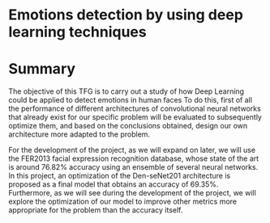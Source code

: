 # Emotions detection by using deep learning techniques

# Summary
The objective of this TFG is to carry out a study of how Deep Learning could be applied to detect 
emotions in human faces
To do this, first of all the performance of different architectures of convolutional neural networks that already 
exist for our specific problem will be evaluated to subsequently optimize them, and based on the 
conclusions obtained, design our own architecture more adapted to the problem.

For the development of the project, as we will expand on later, we will use the FER2013 facial 
expression recognition database, whose state of the art is around 76.82% accuracy using an ensemble of 
several neural networks.
In this project, an optimization of the Den-seNet201 architecture is proposed as a final model that 
obtains an accuracy of 69.35%. Furthermore, as we will see during the development of the project, we will 
explore the optimization of our model to improve other metrics more appropriate for the problem than the 
accuracy itself.
